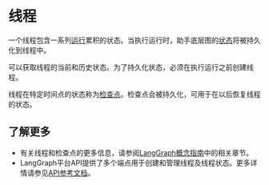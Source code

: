 # 线程

一个线程包含一系列[运行](../../concepts/assistants.md#execution)累积的状态。当执行运行时，助手底层图的[状态](../../concepts/low_level.md#state)将被持久化到线程中。

可以获取线程的当前和历史状态。为了持久化状态，必须在执行运行之前创建线程。

线程在特定时间点的状态称为[检查点](../../concepts/persistence.md#checkpoints)。检查点会被持久化，可用于在以后恢复线程的状态。

## 了解更多

* 有关线程和检查点的更多信息，请参阅[LangGraph概念指南](../../concepts/persistence.md)中的相关章节。
* LangGraph平台API提供了多个端点用于创建和管理线程及线程状态。更多详情请参见[API参考文档](../../cloud/reference/api/api_ref.html#tag/threads)。